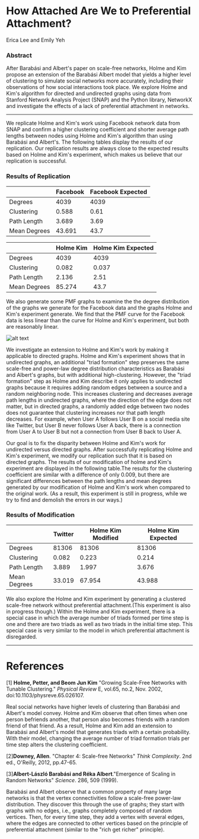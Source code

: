 # How Attached Are We to Preferential Attachment?

Erica Lee and Emily Yeh

### Abstract
After Barabási and Albert's paper on scale-free networks, Holme and Kim propose an extension of the Barabási Albert model that yields a higher level of clustering to simulate social networks more accurately, including their observations of how social interactions took place. We explore Holme and Kim's algorithm for directed and undirected graphs using data from Stanford Network Analysis Project (SNAP) and the Python library, NetworkX and investigate the effects of a lack of preferential attachment in networks.

------

We replicate Holme and Kim's work using Facebook network data from SNAP and confirm a higher clustering coefficient and shorter average path lengths between nodes using Holme and Kim's algorithm than using Barabási and Albert's. The following tables display the results of our replication. Our replication results are always close to the expected results based on Holme and Kim's experiment, which makes us believe that our replication is successful.

### Results of Replication

|              | Facebook | Facebook Expected |
|  ------      |  ------  |  ------           |
| Degrees      | 4039     | 4039              |
| Clustering   | 0.588    | 0.61              |
| Path Length  | 3.689    | 3.69              |
| Mean Degrees | 43.691   | 43.7              |

|              | Holme Kim | Holme Kim Expected |
| ---          | ---       | ---                |
| Degrees      | 4039      | 4039               |
| Clustering   | 0.082     | 0.037              |
| Path Length  | 2.136     | 2.51               |
| Mean Degrees | 85.274    | 43.7               |


We also generate some PMF graphs to examine the the degree distribution of the graphs we generate for the Facebook data and the graphs Holme and Kim's experiment generate. We find that the PMF curve for the Facebook data is less linear than the curve for Holme and Kim's experiment, but both are reasonably linear.

![alt text](https://github.com/ericasaywhat/Epidemix/blob/master/reports/PMFGraphs.png "wow so linear")


We investigate an extension to Holme and Kim's work by making it applicable to directed graphs. Holme and Kim's experiment shows that in undirected graphs, an additional "triad formation" step preserves the same scale-free and power-law degree distribution characteristics as Barabási and Albert's graphs, but with additional high-clustering. However, the "triad formation" step as Holme and Kim describe it only applies to undirected graphs because it requires adding random edges between a source and a random neighboring node. This increases clustering and decreases average path lengths in undirected graphs, where the direction of the edge does not matter, but in directed graphs, a randomly added edge between two nodes does not guarantee that clustering increases nor that path length decreases. For example, when User A follows User B on a social media site like Twitter, but User B never follows User A back, there is a connection from User A to User B but not a connection from User B back to User A.

Our goal is to fix the disparity between Holme and Kim's work for undirected versus directed graphs. After successfully replicating Holme and Kim's experiment, we modify our replication such that it is based on directed graphs. The results of our modification of holme and Kim's experiment are displayed in the following table.The results for the clustering coefficient are similar with a difference of only 0.009, but there are significant differences between the path lengths and mean degrees generated by our modification of Holme and Kim's work when compared to the original work. (As a result, this experiment is still in progress, while we try to find and demolish the errors in our ways.)

### Results of Modification

|              | Twitter | Holme Kim Modified | Holme Kim Expected |
| ---          | ---     | ---                | ---                |
| Degrees      | 81306   | 81306              | 81306              |
| Clustering   | 0.082   | 0.223              | 0.214              |
| Path Length  | 3.889   | 1.997              | 3.676              |
| Mean Degrees | 33.019  | 67.954             | 43.988             |

We also explore the Holme and Kim experiment by generating a clustered scale-free network without preferential attachment.(This experiment is also in progress though.) Within the Holme and Kim experiment, there is a special case in which the average number of triads formed per time step is one and there are two triads as well as two triads in the initial time step. This special case is very similar to the model in which preferential attachment is disregarded.

-----
# References
[1] **Holme, Petter, and Beom Jun Kim** "Growing Scale-Free Networks with Tunable Clustering." *Physical Review* E, vol.65, no.2, Nov. 2002, doi:10.1103/physreve.65.026107.

 Real social networks have higher levels of clustering than Barabási and Albert's model convey. Holme and Kim observe that often times when one person befriends another, that person also becomes friends with a random friend of that friend. As a result, Holme and Kim add an extension to Barabási and Albert's  model that generates triads with a certain probability. With their model, changing the average number of triad formation trials per time step alters the clustering coefficient.

[2]**Downey, Allen**. "Chapter 4: Scale-free Networks" *Think Complexity*. 2nd ed., O'Reilly, 2012, pp.47-65.

[3]**Albert-László Barabási and Réka Albert**."Emergence of Scaling in Random Networks" *Science*. 286, 509 (1999).

Barabási and Albert observe that a common property of many large networks is that the vertex connectivities follow a scale-free power-law distribution. They discover this through the use of graphs; they start with graphs with no edges, i.e., graphs completely composed of random vertices. Then, for every time step,  they add a vertex with several edges, where the edges are connected to other vertices based on the principle of preferential attachment (similar to the "rich get  richer" principle).
